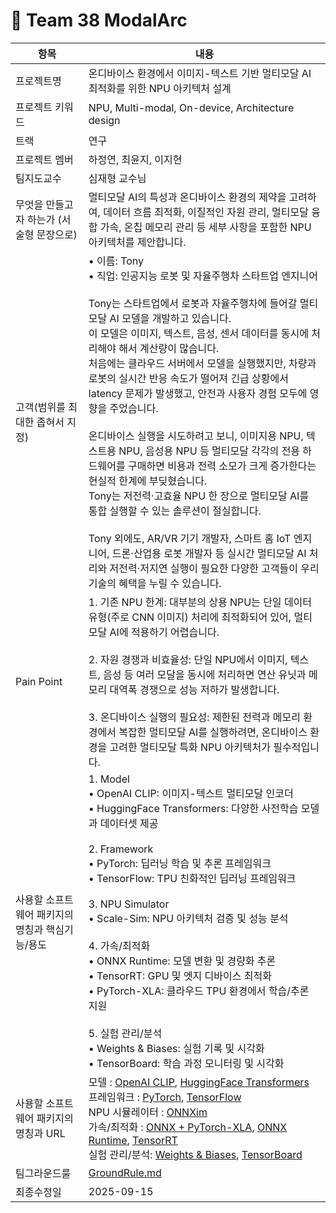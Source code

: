 # 🦾 Team 38 ModalArc 

| 항목 | 내용 |
|------|------|
| 프로젝트명 | 온디바이스 환경에서 이미지-텍스트 기반 멀티모달 AI 최적화를 위한 NPU 아키텍처 설계 |
| 프로젝트 키워드 | NPU, Multi-modal, On-device, Architecture design |
| 트랙 | 연구 |
| 프로젝트 멤버 | 하정연, 최윤지, 이지현 |
| 팀지도교수 | 심재형 교수님 |
| 무엇을 만들고자 하는가 (서술형 문장으로) | 멀티모달 AI의 특성과 온디바이스 환경의 제약을 고려하여, 데이터 흐름 최적화, 이질적인 자원 관리, 멀티모달 융합 가속, 온칩 메모리 관리 등 세부 사항을 포함한 NPU 아키텍처를 제안합니다. |
| 고객(범위를 최대한 좁혀서 지정) | • 이름: Tony <br> • 직업: 인공지능 로봇 및 자율주행차 스타트업 엔지니어 <br><br>Tony는 스타트업에서 로봇과 자율주행차에 들어갈 멀티모달 AI 모델을 개발하고 있습니다.<br>이 모델은 이미지, 텍스트, 음성, 센서 데이터를 동시에 처리해야 해서 계산량이 많습니다.<br>처음에는 클라우드 서버에서 모델을 실행했지만, 차량과 로봇의 실시간 반응 속도가 떨어져 긴급 상황에서 latency 문제가 발생했고, 안전과 사용자 경험 모두에 영향을 주었습니다.<br><br>온디바이스 실행을 시도하려고 보니, 이미지용 NPU, 텍스트용 NPU, 음성용 NPU 등 멀티모달 각각의 전용 하드웨어를 구매하면 비용과 전력 소모가 크게 증가한다는 현실적 한계에 부딪혔습니다.<br>Tony는 저전력·고효율 NPU 한 장으로 멀티모달 AI를 통합 실행할 수 있는 솔루션이 절실합니다.<br><br>Tony 외에도, AR/VR 기기 개발자, 스마트 홈 IoT 엔지니어, 드론·산업용 로봇 개발자 등 실시간 멀티모달 AI 처리와 저전력·저지연 실행이 필요한 다양한 고객들이 우리 기술의 혜택을 누릴 수 있습니다. |
| Pain Point | 1. 기존 NPU 한계: 대부분의 상용 NPU는 단일 데이터 유형(주로 CNN 이미지) 처리에 최적화되어 있어, 멀티모달 AI에 적용하기 어렵습니다. <br><br> 2. 자원 경쟁과 비효율성: 단일 NPU에서 이미지, 텍스트, 음성 등 여러 모달을 동시에 처리하면 연산 유닛과 메모리 대역폭 경쟁으로 성능 저하가 발생합니다. <br><br> 3. 온디바이스 실행의 필요성: 제한된 전력과 메모리 환경에서 복잡한 멀티모달 AI를 실행하려면, 온디바이스 환경을 고려한 멀티모달 특화 NPU 아키텍처가 필수적입니다. |
| 사용할 소프트웨어 패키지의 명칭과 핵심기능/용도 |  1. Model <br>  • OpenAI CLIP: 이미지-텍스트 멀티모달 인코더 <br>  • HuggingFace Transformers: 다양한 사전학습 모델과 데이터셋 제공 <br><br> 2. Framework <br>  • PyTorch: 딥러닝 학습 및 추론 프레임워크 <br> • TensorFlow: TPU 친화적인 딥러닝 프레임워크 <br><br> 3. NPU Simulator <br> • Scale-Sim: NPU 아키텍처 검증 및 성능 분석 <br><br> 4. 가속/최적화 <br> • ONNX Runtime: 모델 변환 및 경량화 추론 <br> • TensorRT: GPU 및 엣지 디바이스 최적화 <br> • PyTorch-XLA: 클라우드 TPU 환경에서 학습/추론 지원 <br><br> 5. 실험 관리/분석 <br> • Weights & Biases: 실험 기록 및 시각화 <br> • TensorBoard: 학습 과정 모니터링 및 시각화 |
| 사용할 소프트웨어 패키지의 명칭과 URL | 모델 : [OpenAI CLIP](https://github.com/openai/CLIP), [HuggingFace Transformers](https://huggingface.co/transformers) <br> 프레임워크 : [PyTorch](https://pytorch.org/), [TensorFlow](https://www.tensorflow.org/) <br> NPU 시뮬레이터 : [ONNXim](https://github.com/PSAL-POSTECH/ONNXim) <br> 가속/최적화 : [ONNX + PyTorch-XLA](https://github.com/pytorch/xla), [ONNX Runtime](https://onnxruntime.ai/), [TensorRT](https://developer.nvidia.com/tensorrt) <br> 실험 관리/분석: [Weights & Biases](https://wandb.ai/site), [TensorBoard](https://www.tensorflow.org/tensorboard) |
| 팀그라운드룰 | [GroundRule.md](./GroundRule.md) |
| 최종수정일 | 2025-09-15 |

























